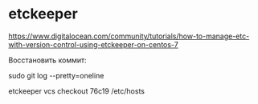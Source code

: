 etckeeper
===

https://www.digitalocean.com/community/tutorials/how-to-manage-etc-with-version-control-using-etckeeper-on-centos-7

Восстановить коммит:

sudo git log --pretty=oneline

etckeeper vcs checkout 76c19 /etc/hosts
